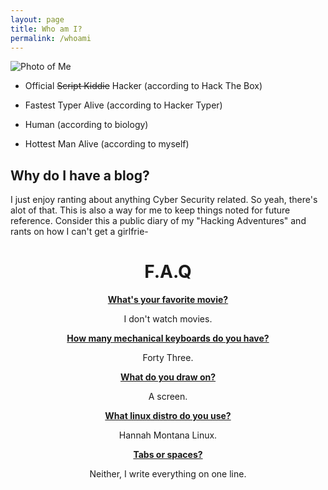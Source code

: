 ```yaml
---
layout: page
title: Who am I?
permalink: /whoami
---
```

<img src="{{ site.baseurl }}/images/me2.png" alt="Photo of Me">


* Official ~~Script Kiddie~~ Hacker (according to Hack The Box)

<script src="https://www.hackthebox.eu/badge/14037"></script>

* Fastest Typer Alive (according to Hacker Typer)

* Human (according to biology)

* Hottest Man Alive (according to myself)

## Why do I have a blog?

I just enjoy ranting about anything Cyber Security related. So yeah, there's alot of that. This is also a way for me to keep things noted for future reference. Consider this a public diary of my "Hacking Adventures" and rants on how I can't get a girlfrie-

<center>
  <h1>F.A.Q</h1>
  <p style="text-decoration: underline"><strong>What's your favorite movie?</strong></p>
  <p>I don't watch movies.</p>
  <p style="text-decoration: underline"><strong>How many mechanical keyboards do you have?</strong></p>
  <p>Forty Three.</p>
  <p style="text-decoration: underline"><strong>What do you draw on?</strong></p>
  <p>A screen.</p>
  <p style="text-decoration: underline"><strong>What linux distro do you use?</strong></p>
  <p>Hannah Montana Linux.</p>
  <p style="text-decoration: underline"><strong>Tabs or spaces?</strong></p>
  <p>Neither, I write everything on one line.</p>
</center>


